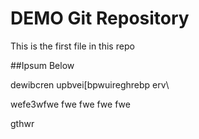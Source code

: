 # DEMO Git Repository

This is the first file in this repo

##Ipsum Below

dewibcren upbvei[bpwuireghrebp erv\


wefe3wfwe
fwe
fwe
fwe
fwe

gthwr